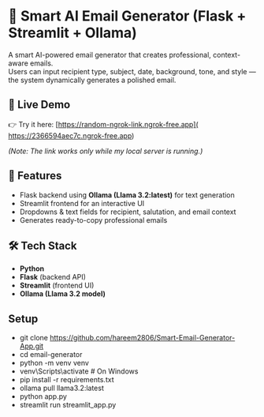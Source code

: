 # 📧 Smart AI Email Generator (Flask + Streamlit + Ollama)

A smart AI-powered email generator that creates professional, context-aware emails.  
Users can input recipient type, subject, date, background, tone, and style — the system dynamically generates a polished email.

## 🚀 Live Demo
👉 Try it here: [https://random-ngrok-link.ngrok-free.app]( https://2366594aec7c.ngrok-free.app)  

*(Note: The link works only while my local server is running.)*

## 🚀 Features
- Flask backend using **Ollama (Llama 3.2:latest)** for text generation  
- Streamlit frontend for an interactive UI  
- Dropdowns & text fields for recipient, salutation, and email context  
- Generates ready-to-copy professional emails  


## 🛠️ Tech Stack
- **Python**
- **Flask** (backend API)
- **Streamlit** (frontend UI)
- **Ollama (Llama 3.2 model)**

## Setup
- git clone https://github.com/hareem2806/Smart-Email-Generator-App.git
- cd email-generator
- python -m venv venv
- venv\Scripts\activate   # On Windows
- pip install -r requirements.txt
- ollama pull llama3.2:latest
- python app.py
- streamlit run streamlit_app.py



